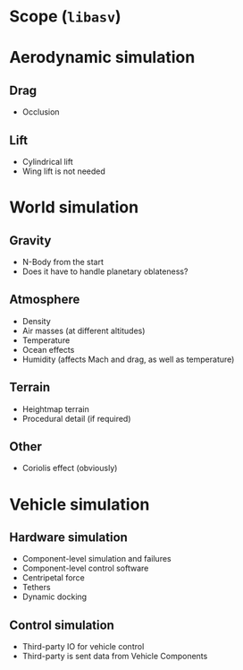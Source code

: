 
# Scope (`libasv`)

# Aerodynamic simulation

## Drag

* Occlusion

## Lift

* Cylindrical lift
* Wing lift is not needed

# World simulation

## Gravity

* N-Body from the start
* Does it have to handle planetary oblateness?

## Atmosphere

* Density
* Air masses (at different altitudes)
* Temperature
* Ocean effects
* Humidity (affects Mach and drag, as well as temperature)

## Terrain

* Heightmap terrain
* Procedural detail (if required)

## Other

* Coriolis effect (obviously)

# Vehicle simulation

## Hardware simulation

* Component-level simulation and failures
* Component-level control software
* Centripetal force
* Tethers
* Dynamic docking

## Control simulation

* Third-party IO for vehicle control
* Third-party is sent data from Vehicle Components
